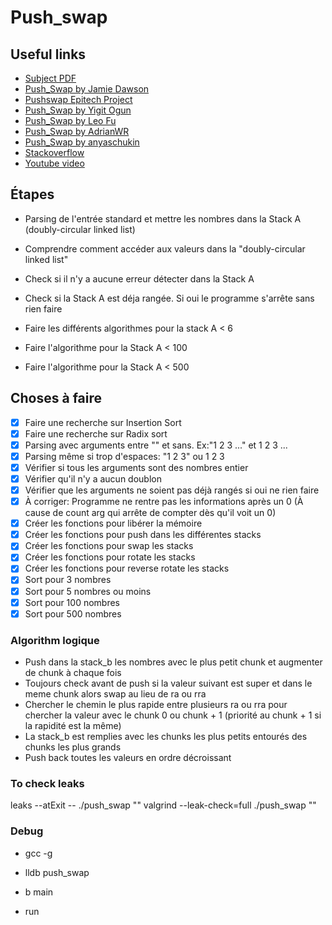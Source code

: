 # Push_swap

## Useful links

- [Subject PDF](https://cdn.intra.42.fr/pdf/pdf/66937/fr.subject.pdf)
- [Push_Swap by Jamie Dawson](https://medium.com/@jamierobertdawson/push-swap-the-least-amount-of-moves-with-two-stacks-d1e76a71789a)
- [Pushswap Epitech Project](https://sharkigamers.github.io/pushswap_epitech_project/)
- [Push_Swap by Yigit Ogun](https://medium.com/@ayogun/push-swap-c1f5d2d41e97)
- [Push_Swap by Leo Fu](https://medium.com/nerd-for-tech/push-swap-tutorial-fa746e6aba1e)
- [Push_Swap by AdrianWR](https://github.com/AdrianWR/push_swap)
- [Push_Swap by anyaschukin](https://github.com/anyaschukin/Push_Swap)
- [Stackoverflow](https://stackoverflow.com/questions/75100698/what-is-the-most-efficient-way-to-sort-a-stack-using-a-limited-set-of-instructio)
- [Youtube video](https://www.youtube.com/watch?v=7KW59UO55TQ)

## Étapes

- Parsing de l'entrée standard et mettre les nombres dans la Stack A (doubly-circular linked list)

- Comprendre comment accéder aux valeurs dans la "doubly-circular linked list"

- Check si il n'y a aucune erreur détecter dans la Stack A

- Check si la Stack A est déja rangée. Si oui le programme s'arrête sans rien faire

- Faire les différents algorithmes pour la stack A < 6
- Faire l'algorithme pour la Stack A < 100
- Faire l'algorithme pour la Stack A < 500

## Choses à faire

- [x] Faire une recherche sur Insertion Sort
- [x] Faire une recherche sur Radix sort
- [x] Parsing avec arguments entre "" et sans. Ex:"1 2 3 ..." et 1 2 3 ...
- [x] Parsing même si trop d'espaces: "1 2          3" ou 1 2       3
- [x] Vérifier si tous les arguments sont des nombres entier
- [x] Vérifier qu'il n'y a aucun doublon
- [x] Vérifier que les arguments ne soient pas déjà rangés si oui ne rien faire
- [x] À corriger: Programme ne rentre pas les informations après un 0 (À cause de count arg qui arrête de compter dès qu'il voit un 0)
- [x] Créer les fonctions pour libérer la mémoire
- [x] Créer les fonctions pour push dans les différentes stacks
- [x] Créer les fonctions pour swap les stacks
- [x] Créer les fonctions pour rotate les stacks
- [x] Créer les fonctions pour reverse rotate les stacks
- [x] Sort pour 3 nombres
- [x] Sort pour 5 nombres ou moins
- [x] Sort pour 100 nombres
- [x] Sort pour 500 nombres

### Algorithm logique

- Push dans la stack_b les nombres avec le plus petit chunk et augmenter de chunk à chaque fois
- Toujours check avant de push si la valeur suivant est super et dans le meme chunk alors swap au lieu de ra ou rra
- Chercher le chemin le plus rapide entre plusieurs ra ou rra pour chercher la valeur avec le chunk 0 ou chunk + 1 (priorité au chunk + 1 si la rapidité est la même)
- La stack_b est remplies avec les chunks les plus petits entourés des chunks les plus grands
- Push back toutes les valeurs en ordre décroissant

### To check leaks

leaks --atExit -- ./push_swap ""
valgrind --leak-check=full ./push_swap ""

### Debug

- gcc -g

- lldb push_swap

- b main

- run
